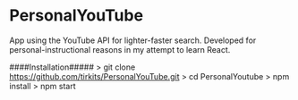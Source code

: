 # PersonalYouTube

App using the YouTube API for lighter-faster search. Developed for personal-instructional reasons in my attempt to learn React.


####Installation#####
	> git clone https://github.com/tirkits/PersonalYouTube.git
	> cd PersonalYoutube
	> npm install
	> npm start
